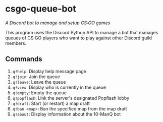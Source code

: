 # csgo-queue-bot
*A Discord bot to manage and setup CS:GO games*

This program uses the Discord Python API to manage a bot that manages queues of CS:GO players who want to play against other Discord guild members.

## Commands

1. `q!help`: Display help message page
2. `q!join`: Join the queue
3. `q!leave`: Leave the queue
4. `q!view`: Display who is currently in the queue
5. `q!empty`: Empty the queue
6. `q!popflash`: Link the server's designated Popflash lobby
7. `q!draft`: Start (or restart) a map draft
8. `q!ban <map>`: Ban the specified map from the map draft
9. `q!about`: Display information about the 10-ManQ bot
